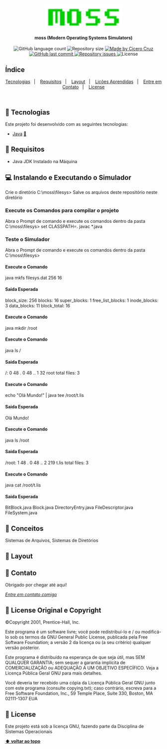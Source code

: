 <h1 align="center">
    <img alt="moss" title="#moss" src=".github/logo.gif" width="250px" />
</h1>

<h4 align="center"> 
	moss (Modern Operating Systems Simulators)
</h4>
<p align="center">
  <img alt="GitHub language count" src="https://img.shields.io/github/languages/count/cicerocruz/SimuladorSistemasDEArquivos?color=%23FC943D">

  <img alt="Repository size" src="https://img.shields.io/github/repo-size/cicerocruz/SimuladorSistemasDEArquivos?color=%23FC943D">
	
  <a href="https://www.linkedin.com/in/cicerocruz/">
    <img alt="Made by Cicero Cruz" src="https://img.shields.io/badge/made%20by-C%C3%ADcero%20Cruz-%23FC943D">
  </a>

  <a href="https://github.com/cicerocruz/SimuladorSistemasDEArquivos/commits/master">
    <img alt="GitHub last commit" src="https://img.shields.io/github/last-commit/cicerocruz/SimuladorSistemasDEArquivos?color=%23FC943D">
  </a>

  <a href="https://github.com/cicerocruz/SemanaOmnistack11/issues">
    <img alt="Repository issues" src="https://img.shields.io/github/issues/cicerocruz/SimuladorSistemasDEArquivos?color=%23FC943D">
  </a>

  <img alt="License" src="https://img.shields.io/badge/license-GNU-brightgreen?color=%23FC943D">
</p>

## Índice

<p align="center">
  <a href="#-tecnologias">Tecnologias</a>&nbsp;&nbsp;&nbsp;|&nbsp;&nbsp;&nbsp;
  <a href="#-requisitos">Requisitos</a>&nbsp;&nbsp;&nbsp;|&nbsp;&nbsp;&nbsp;
  <a href="#-layout">Layout</a>&nbsp;&nbsp;&nbsp;|&nbsp;&nbsp;&nbsp;
  <a href="#-conceitos">Lições Aprendidas</a>&nbsp;&nbsp;&nbsp;|&nbsp;&nbsp;&nbsp;
  <a href="#-contato">Entre em Contato</a>&nbsp;&nbsp;&nbsp;|&nbsp;&nbsp;&nbsp;
  <a href="#memo-license">License</a>
</p>

<br>

## 🔧 Tecnologias

Este projeto foi desenvolvido com as seguintes tecnologias:

- [Java](https://nodejs.org/en/) [💜]()

## 🔧 Requisitos

- Java JDK Instalado na Máquina

## 💻 Instalando e Executando o Simulador
Crie o diretório C:\moss\filesys>
Salve os arquivos deste repositório neste diretório

### Execute os Comandos para compilar o projeto

Abra o Prompt de comando e execute os comandos dentro da pasta C:\moss\filesys> 
set CLASSPATH=.
javac *.java

### Teste o Simulador

Abra o Prompt de comando e execute os comandos dentro da pasta C:\moss\filesys> 

#### Execute o Comando
java mkfs filesys.dat 256 16

#### Saida Esperada
block_size: 256
blocks: 16
super_blocks: 1
free_list_blocks: 1
inode_blocks: 3
data_blocks: 11
block_total: 16

#### Execute o Comando
java mkdir /root

#### Execute o Comando
java ls /

#### Saida Esperada
/:
    0         48 .
    0         48 ..
    1         32 root
total files: 3

#### Execute o Comando
echo "Olá Mundo!" | java tee /root/t.lis

#### Saida Esperada
Olá Mundo!

#### Execute o Comando
java ls /root

#### Saida Esperada
/root:
    1         48 .
    0         48 ..
    2        219 t.lis
total files: 3

#### Execute o Comando
java cat /root/t.lis

#### Saida Esperada
BitBlock.java
Block.java
DirectoryEntry.java
FileDescriptor.java
FileSystem.java

## 📌 Conceitos

Sistemas de Arquivos, Sistemas de Diretórios

## 🔖 Layout


## 💬 Contato

Obrigado por chegar até aqui! 

[*Entre em contato comigo*](https://www.linkedin.com/in/cicerocruz/)

## :memo: License Original e Copyright

©Copyright 2001, Prentice-Hall, Inc. 

Este programa é um software livre; você pode redistribuí-lo e / ou modificá-lo sob os termos da GNU General Public License, publicada pela Free Software Foundation; a versão 2 da licença ou (a seu critério) qualquer versão posterior.

Este programa é distribuído na esperança de que seja útil, mas SEM QUALQUER GARANTIA; sem sequer a garantia implícita de COMERCIALIZAÇÃO ou ADEQUAÇÃO A UM OBJETIVO ESPECÍFICO. Veja a Licença Pública Geral GNU para mais detalhes.

Você deveria ter recebido uma cópia da Licença Pública Geral GNU junto com este programa (consulte copying.txt); caso contrário, escreva para a Free Software Foundation, Inc., 59 Temple Place, Suite 330, Boston, MA 02111-1307 EUA

## :memo: License

Este projeto está sob a licença GNU, fazendo parte da Disciplina de Sistemas Operacionais

**[⬆ voltar ao topo](#Índice)**
